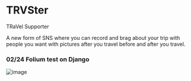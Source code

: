 # TRVSter

TRaVel Supporter


A new form of SNS where you can record and brag about your trip with people you want with pictures after you travel before and after you travel.




### 02/24 Folium test on Django
![image](https://user-images.githubusercontent.com/81455273/221194288-60e02fa9-9249-4528-89d6-e63dc83fb501.png)

